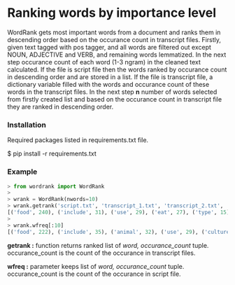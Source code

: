 # Ranking words by importance level

WordRank gets most important words from a document and ranks them in descending order based on the occurance count in transcript files. Firstly, given text tagged with pos tagger, and all words are filtered out except NOUN, ADJECTIVE and VERB, and remaining words lemmatized. In the next step occurance count of each word (1-3 ngram) in the cleaned text calculated. If the file is script file then the words ranked by occurance count in descending order and are stored in a list. If the file is transcript file, a dictionary variable filled with the words and occurance count of these words in the transcript files. In the next step <b>n</b> number of words selected from firstly created list and based on the occurance count in transcript file they are ranked in descending order.

### Installation

Required packages listed in requirements.txt file.

$ pip install -r requirements.txt

### Example
```Python
> from wordrank import WordRank
>
> wrank = WordRank(nwords=10)
> wrank.getrank('script.txt', 'transcript_1.txt', 'transcript_2.txt', 'transcript_3.txt')
[('food', 240), ('include', 31), ('use', 29), ('eat', 27), ('type', 15), ('culture', 8), ('animal', 6), ('price', 4), ('plant', 2), ('taste', 1)]
>
> wrank.wfreq[:10]
[('food', 222), ('include', 35), ('animal', 32), ('use', 29), ('culture', 23), ('price', 22), ('plant', 19), ('taste', 18), ('type', 18), ('eat', 18)]
```

<b>getrank :</b> function returns ranked list of <i>word, occurance_count</i> tuple. occurance_count is the count of the occurance in transcript files. 

<b>wfreq   :</b> parameter keeps list of <i>word, occurance_count</i> tuple. occurance_count is the count of the occurance in script file.

